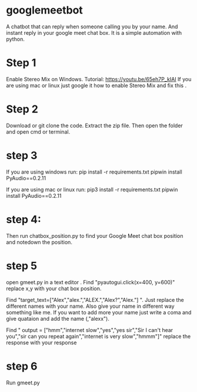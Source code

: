 # googlemeetbot
A chatbot that can reply when someone calling you by your name. And instant reply in your google meet chat box. It is a simple automation with python.

# Step 1
Enable Stereo Mix on Windows. 
Tutorial: https://youtu.be/65eh7P_kIAI
If you are using mac or linux just google it how to enable  Stereo Mix  and fix this .

# Step 2
Download or git clone the code. Extract the zip file. Then open the folder and open cmd or terminal.

# step 3
If you are using windows run:
pip install -r requirements.txt
pipwin install PyAudio==0.2.11

If you are using mac or linux run:
pip3 install -r requirements.txt
pipwin install PyAudio==0.2.11

# step 4:
Then run chatbox_position.py  to find your Google Meet chat box position and notedown the position.

# step 5
open gmeet.py in a text editor .
Find "pyautogui.click(x=400, y=600)" replace x,y with your chat box position.

Find "target_text=["Alex","alex.","ALEX.","Alex?","Alex."] ".
Just replace the different names with your name. Also give your name in different way something like me.
If you want to add more your name just write a coma and give quataion and add the name (,"alexx").

Find " output = ["hmm","internet slow","yes","yes sir","Sir I can't hear you","sir can you repeat again","internet is very slow","hmmm"]"
replace the response with your response

# step 6
Run gmeet.py 


